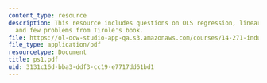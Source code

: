 ```yaml
---
content_type: resource
description: This resource includes questions on OLS regression, linear demand curves,
  and few problems from Tirole's book.
file: https://ol-ocw-studio-app-qa.s3.amazonaws.com/courses/14-271-industrial-organization-i-fall-2005/3131c16dbba3ddf3cc19e7717dd61bd1_ps1.pdf
file_type: application/pdf
resourcetype: Document
title: ps1.pdf
uid: 3131c16d-bba3-ddf3-cc19-e7717dd61bd1
---
```

